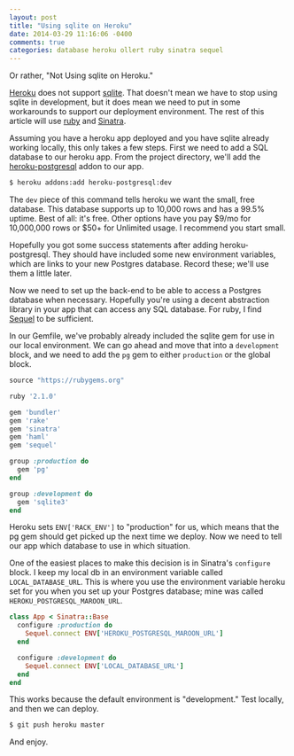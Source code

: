 ```yaml
---
layout: post
title: "Using sqlite on Heroku"
date: 2014-03-29 11:16:06 -0400
comments: true
categories: database heroku ollert ruby sinatra sequel
---
```


Or rather, "Not Using sqlite on Heroku."

[Heroku](//heroku.com) does not support [sqlite](//sqlite.org). That doesn't mean we have to stop using sqlite in development, but it does mean we need to put in some workarounds to support our deployment environment. The rest of this article will use [ruby](//ruby-lang.org) and [Sinatra](//sinatrarb.com).

Assuming you have a heroku app deployed and you have sqlite already working locally, this only takes a few steps. First we need to add a SQL database to our heroku app. From the project directory, we'll add the [heroku-postgresql](//addons.heroku.com/heroku-postgresql) addon to our app.

``` bash
$ heroku addons:add heroku-postgresql:dev
```

The `dev` piece of this command tells heroku we want the small, free database. This database supports up to 10,000 rows and has a 99.5% uptime. Best of all: it's free. Other options have you pay $9/mo for 10,000,000 rows or $50+ for Unlimited usage. I recommend you start small.

Hopefully you got some success statements after adding heroku-postgresql. They should have included some new environment variables, which are links to your new Postgres database. Record these; we'll use them a little later.

Now we need to set up the back-end to be able to access a Postgres database when necessary. Hopefully you're using a decent abstraction library in your app that can access any SQL database. For ruby, I find [Sequel](//www.sequel.rubyforge.org/) to be sufficient.

In our Gemfile, we've probably already included the sqlite gem for use in our local environment. We can go ahead and move that into a `development` block, and we need to add the `pg` gem to either `production` or the global block.

``` ruby Gemfile
source "https://rubygems.org"

ruby '2.1.0'

gem 'bundler'
gem 'rake'
gem 'sinatra'
gem 'haml'
gem 'sequel'

group :production do
  gem 'pg'
end

group :development do
  gem 'sqlite3'
end
```

Heroku sets `ENV['RACK_ENV']` to "production" for us, which means that the pg gem should get picked up the next time we deploy. Now we need to tell our app which database to use in which situation.

One of the easiest places to make this decision is in Sinatra's `configure` block. I keep my local db in an environment variable called `LOCAL_DATABASE_URL`. This is where you use the environment variable heroku set for you when you set up your Postgres database; mine was called `HEROKU_POSTGRESQL_MAROON_URL`.

``` ruby web.rb
class App < Sinatra::Base
  configure :production do
    Sequel.connect ENV['HEROKU_POSTGRESQL_MAROON_URL']
  end

  configure :development do
    Sequel.connect ENV['LOCAL_DATABASE_URL']
  end
end
```

This works because the default environment is "development." Test locally, and then we can deploy.

``` bash
$ git push heroku master
```

And enjoy.
